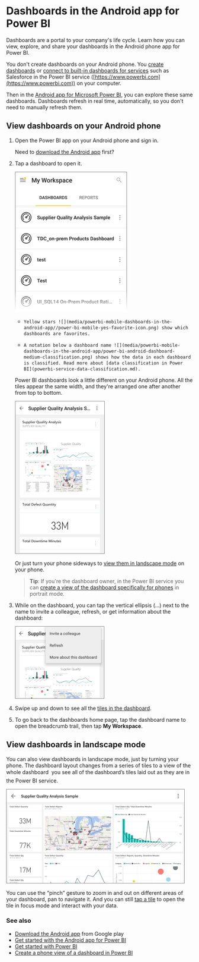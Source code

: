 <properties 
   pageTitle="Dashboards in the Android app"
   description="Dashboards are a portal to your company's life cycle. Learn how you can view, explore, and share your dashboards in the Android phone app for Power BI."
   services="powerbi" 
   documentationCenter="" 
   authors="maggiesMSFT" 
   manager="erikre" 
   backup=""
   editor=""
   tags=""
   qualityFocus="monitoring"
   qualityDate="06/17/2016"/>
 
<tags
   ms.service="powerbi"
   ms.devlang="NA"
   ms.topic="article"
   ms.tgt_pltfrm="NA"
   ms.workload="powerbi"
   ms.date="11/17/2016"
   ms.author="maggies"/>

# Dashboards in the Android app for Power BI  

Dashboards are a portal to your company's life cycle. Learn how you can view, explore, and share your dashboards in the Android phone app for Power BI.  

You don't create dashboards on your Android phone. You [create dashboards](powerbi-service-dashboards.md) or [connect to built-in dashboards for services](powerbi-content-packs-services.md) such as Salesforce in the Power BI service ([https://www.powerbi.com](https://www.powerbi.com)) on your computer.

Then in the [Android app for Microsoft Power BI](powerbi-mobile-android-app-get-started.md), you can explore these same dashboards. Dashboards refresh in real time, automatically, so you don't need to manually refresh them.

## View dashboards on your Android phone  
1.  Open the Power BI app on your Android phone and sign in.

    Need to [download the Android app](http://go.microsoft.com/fwlink/?LinkID=544867) first?

3.  Tap a dashboard to open it.   

    ![](media/powerbi-mobile-dashboards-in-the-android-app/power-bi-android-dashboards.png)


     -     Yellow stars ![](media/powerbi-mobile-dashboards-in-the-android-app//power-bi-mobile-yes-favorite-icon.png) show which dashboards are favorites. 

     -     A notation below a dashboard name ![](media/powerbi-mobile-dashboards-in-the-android-app/power-bi-android-dashboard-medium-classification.png) shows how the data in each dashboard is classified. Read more about [data classification in Power BI](powerbi-service-data-classification.md).


    Power BI dashboards look a little different on your Android phone. All the tiles appear the same width, and they're arranged one after another from top to bottom.

    ![](media/powerbi-mobile-dashboards-in-the-android-app/pbi_andr_dash.png)

     Or just turn your phone sideways to [view them in landscape mode](#view-dashboards-in-landscape-mode) on your phone.

    >**Tip**: If you're the dashboard owner, in the Power BI service you can [create a view of the dashboard specifically for phones](powerbi-service-create-dashboard-phone-view.md) in portrait mode. 

5.  While on the dashboard, you can tap the vertical ellipsis (...) next to the name to invite a colleague, refresh, or get information about the dashboard:

    ![](media/powerbi-mobile-dashboards-in-the-android-app/pbi_andr_dashellipsis.png)

6.  Swipe up and down to see all the [tiles in the dashboard](powerbi-mobile-tiles-in-the-android-app.md). 

6.  To go back to the dashboards home page, tap the dashboard name to open the breadcrumb trail, then tap **My Workspace**.   


## View dashboards in landscape mode
You can also view dashboards in landscape mode, just by turning your phone. The dashboard layout changes from a series of tiles to a view of the whole dashboard &#151; you see all of the dashboard’s tiles laid out as they are in the Power BI service.

![](media/powerbi-mobile-dashboards-in-the-android-app/power-bi-android-landscape-dashboard.png)

You can use the “pinch” gesture to zoom in and out on different areas of your dashboard, pan to navigate it. And you can still [tap a tile](powerbi-mobile-tiles-in-the-android-app.md) to open the tile in focus mode and interact with your data.

### See also  
- [Download the Android app](http://go.microsoft.com/fwlink/?LinkID=544867) from Google play  
- [Get started with the Android app for Power BI](powerbi-mobile-android-app-get-started.md)  
- [Get started with Power BI](powerbi-service-get-started.md)
- [Create a phone view of a dashboard in Power BI](powerbi-service-create-dashboard-phone-view.md)  